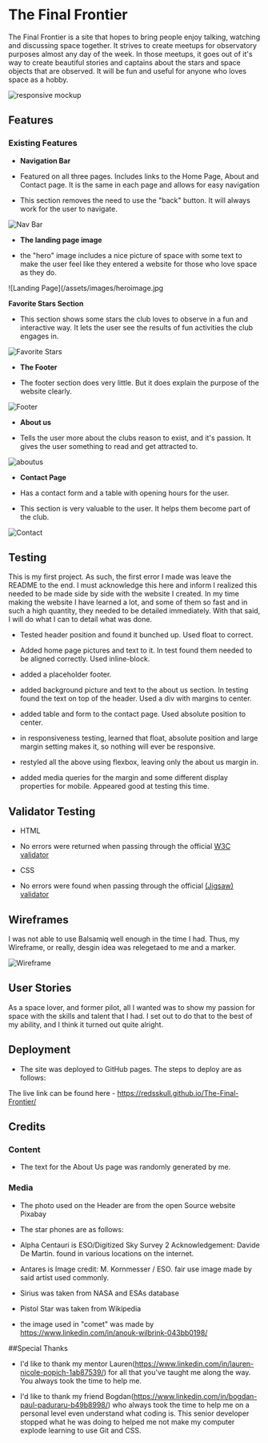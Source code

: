# The Final Frontier

The Final Frontier is a site that hopes to bring people enjoy talking, watching and discussing space together. It strives to create meetups for observatory purposes almost any day of the week. In those meetups, it goes out of it's way to create beautiful stories and captains about the stars and space objects that are observed. It will be fun and useful for anyone who loves space as a hobby.

![responsive mockup](/assets/images/Responsive.jpg)

## Features

### Existing Features

- __Navigation Bar__

- Featured on all three pages. Includes links to the Home Page, About and Contact page. It is the same in each page and allows for easy navigation

- This section removes the need to use the "back" button. It will always work for the user to navigate.

![Nav Bar](/assets/images/navbar.jpg)

- __The landing page image__

- the "hero" image includes a nice picture of space with some text to make the user feel like they entered a website for those who love space as they do.

![Landing Page](/assets/images/heroimage.jpg

 __Favorite Stars Section__

- This section shows some stars the club loves to observe in a fun and interactive way. It lets the user see the results of fun activities the club engages in.

![Favorite Stars](/assets/images/favorite%20stars.jpg)

- __The Footer__

- The footer section does very little. But it does explain the purpose of the website clearly.

![Footer](/assets/images/footer.jpg)

- __About us__

- Tells the user more about the clubs reason to exist, and it's passion. It gives the user something to read and get attracted to.

![aboutus](/assets/images/about%20us.jpg)

- __Contact Page__

- Has a contact form and a table with opening hours for the user.

- This section is very valuable to the user. It helps them become part of the club.

![Contact](/assets/images/contact.jpg)

## Testing

This is my first project. As such, the first error I made was leave the README to the end. I must acknowledge this here and inform I realized this needed to be made side by side with the website I created. In my time making the website I have learned a lot, and some of them so fast and in such a high quantity, they needed to be detailed immediately. With that said, I will do what I can to detail what was done.

- Tested header position and found it bunched up. Used float to correct.

- Added home page pictures and text to it. In test found them needed to be aligned correctly. Used inline-block.

- added a placeholder footer.

- added background picture and text to the about us section. In testing found the text on top of the header. Used a div with margins to center.

- added table and form to the contact page. Used absolute position to center.

- in responsiveness testing, learned that float, absolute position and large margin setting makes it, so nothing will ever be responsive.

- restyled all the above using flexbox, leaving only the about us margin in.

- added media queries for the margin and some different display properties for mobile. Appeared good at testing this time.

## Validator Testing

- HTML

- No errors were returned when passing through the official [W3C validator](https://validator.w3.org/nu/?doc=https%3A%2F%2Fredsskull.github.io%2FThe-Final-Frontier%2F)

- CSS

- No errors were found when passing through the official [(Jigsaw) validator](http://jigsaw.w3.org/css-validator/validator?lang=en&profile=css3svg&uri=https%3A%2F%2Fredsskull.github.io%2FThe-Final-Frontier%2F&usermedium=all&vextwarning=&warning=1)

## Wireframes
I was not able to use Balsamiq well enough in the time I had. Thus, my Wireframe, or really, desgin idea was relegetaed to me and a marker. 

![Wireframe](/assets/images/Wireframe.jpg)

## User Stories
As a space lover, and former pilot, all I wanted was to show my passion for space with the skills and talent that I had. I set out to do that to the best of my ability, and I think it turned out quite alright. 

## Deployment

- The site was deployed to GitHub pages. The steps to deploy are as follows:

The live link can be found here - https://redsskull.github.io/The-Final-Frontier/

## Credits

### Content

- The text for the About Us page was randomly generated by me.

### Media

- The photo used on the Header are from the open Source website Pixabay

- The star phones are as follows:

- Alpha Centauri is ESO/Digitized Sky Survey 2 Acknowledgement: Davide De Martin. found in various locations on the internet.

- Antares is Image credit: M. Kornmesser / ESO. fair use image made by said artist used commonly.

- Sirius was taken from NASA and ESAs database

- Pistol Star was taken from Wikipedia

- the image used in "comet" was made by https://www.linkedin.com/in/anouk-wilbrink-043bb0198/

##Special Thanks

- I'd like to thank my mentor Lauren(https://www.linkedin.com/in/lauren-nicole-popich-1ab87539/) for all that you've taught me along the way. You always took the time to help me.

- I'd like to thank my friend Bogdan(https://www.linkedin.com/in/bogdan-paul-paduraru-b49b8998/) who always took the time to help me on a personal level even understand what coding is. This senior developer stopped what he was doing to helped me not make my computer explode learning to use Git and CSS.